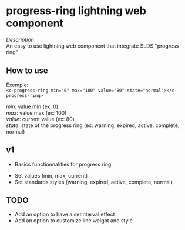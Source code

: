 # progress-ring lightning web component

*Description*  
An easy to use lightning web component that integrate SLDS "progress ring"  
  
## How to use  
Exemple:  
`<c-progress-ring min="0" max="100" value="80" state="normal"></c-progress-ring>`  
  
_min_: value min (ex: 0)  
_max_: value max (ex: 100)  
_value_: current value (ex: 80)  
_state_: state of the progress ring (ex: warning, expired, active, complete, normal)  
  
## v1  
  
* Basics functionnalities for progress ring  
- Set values (min, max, current)  
- Set standards styles (warning, expired, active, complete, normal)  
  
  
## TODO  
* Add an option to have a setInterval effect  
* Add an option to customize line weight and style  
